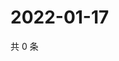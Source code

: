 # 2022-01-17

共 0 条

<!-- BEGIN WEIBO -->
<!-- 最后更新时间 Mon Jan 17 2022 01:17:51 GMT+0800 (China Standard Time) -->

<!-- END WEIBO -->
